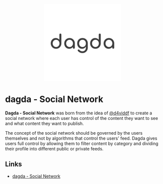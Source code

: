<p align="center">
<img src="profile/icon-play.png" width="250" alt="MyFoodieJournal logo" title="MyFoodieJournal">
</p>

# dagda - Social Network

**Dagda - Social Network** was born from the idea of [@d4viddf](https://github.com/D4vidDf) to create a social network where each user has control of the content they want to see and what content they want to publish.

The concept of the social network should be governed by the users themselves and not by algorithms that control the users' feed. Dagda gives users full control by allowing them to filter content by category and dividing their profile into different public or private feeds.

## Links

* [dagda - Social Network](https://dagda.social)
